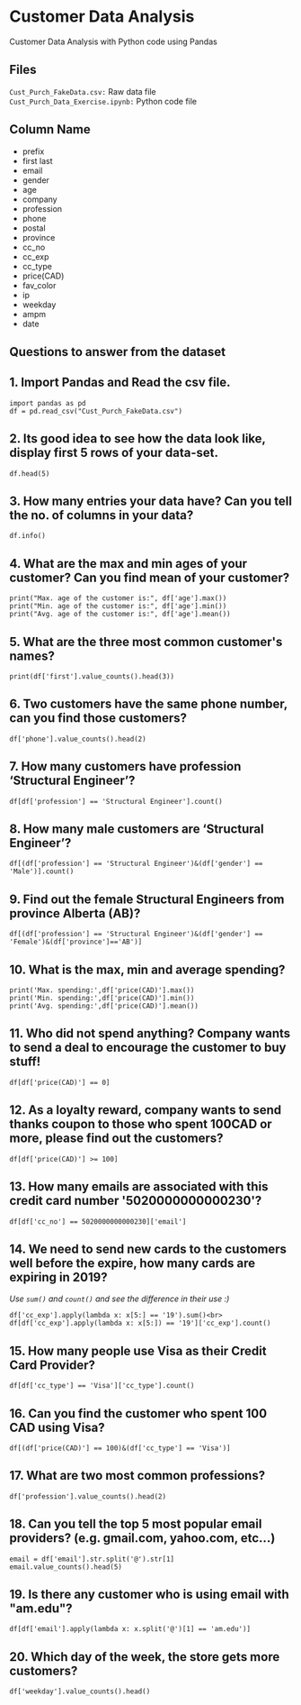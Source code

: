 # Customer Data Analysis

Customer Data Analysis with Python code using Pandas

## Files

`Cust_Purch_FakeData.csv:` Raw data file<br>
`Cust_Purch_Data_Exercise.ipynb:` Python code file

## Column Name

- prefix
- first	last
- email
- gender
- age
- company
- profession
- phone
- postal
- province
- cc_no
- cc_exp
- cc_type
- price(CAD)
- fav_color
- ip
- weekday
- ampm
- date

## Questions to answer from the dataset

## 1. Import Pandas and Read the csv file.
```
import pandas as pd
df = pd.read_csv("Cust_Purch_FakeData.csv")
```

## 2. Its good idea to see how the data look like, display first 5 rows of your data-set.
```
df.head(5)
```

## 3. How many entries your data have? Can you tell the no. of columns in your data?
```
df.info()
```

## 4. What are the max and min ages of your customer? Can you find mean of your customer?
```
print("Max. age of the customer is:", df['age'].max())
print("Min. age of the customer is:", df['age'].min())
print("Avg. age of the customer is:", df['age'].mean())
```

## 5. What are the three most common customer's names?
```
print(df['first'].value_counts().head(3))
```

## 6. Two customers have the same phone number, can you find those customers?
```
df['phone'].value_counts().head(2)
```

## 7. How many customers have profession ‘Structural Engineer’?
```
df[df['profession'] == 'Structural Engineer'].count()
```

## 8. How many male customers are ‘Structural Engineer’?
```
df[(df['profession'] == 'Structural Engineer')&(df['gender'] == 'Male')].count()
```

## 9. Find out the female Structural Engineers from province Alberta (AB)?
```
df[(df['profession'] == 'Structural Engineer')&(df['gender'] == 'Female')&(df['province']=='AB')]
```

## 10. What is the max, min and average spending?
```
print('Max. spending:',df['price(CAD)'].max())
print('Min. spending:',df['price(CAD)'].min())
print('Avg. spending:',df['price(CAD)'].mean())
```

## 11. Who did not spend anything? Company wants to send a deal to encourage the customer to buy stuff!
```
df[df['price(CAD)'] == 0]
```

## 12. As a loyalty reward, company wants to send thanks coupon to those who spent 100CAD or more, please find out the customers?
```
df[df['price(CAD)'] >= 100]
```

## 13. How many emails are associated with this credit card number '5020000000000230'?
```
df[df['cc_no'] == 5020000000000230]['email']
```

## 14. We need to send new cards to the customers well before the expire, how many cards are expiring in 2019? <br>
*Use `sum()` and `count()` and see the difference in their use :)*
```
df['cc_exp'].apply(lambda x: x[5:] == '19').sum()<br>
df[df['cc_exp'].apply(lambda x: x[5:]) == '19']['cc_exp'].count()
```

## 15. How many people use Visa as their Credit Card Provider?
```
df[df['cc_type'] == 'Visa']['cc_type'].count()
```

## 16. Can you find the customer who spent 100 CAD using Visa?
```
df[(df['price(CAD)'] == 100)&(df['cc_type'] == 'Visa')]
```

## 17. What are two most common professions?
```
df['profession'].value_counts().head(2)
```

## 18. Can you tell the top 5 most popular email providers? (e.g. gmail.com, yahoo.com, etc...)
```
email = df['email'].str.split('@').str[1]
email.value_counts().head(5)
```

## 19. Is there any customer who is using email with "am.edu"?
```
df[df['email'].apply(lambda x: x.split('@')[1] == 'am.edu')]
```

## 20. Which day of the week, the store gets more customers?
```
df['weekday'].value_counts().head()
```




